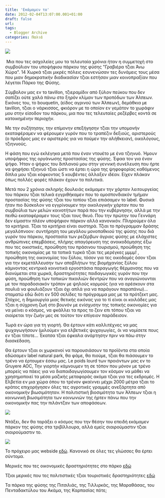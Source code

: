 ```yaml
---
title: 'Εκάμαμεν το'
date: 2012-02-04T13:07:00.001+01:00
draft: false
url: 
tags:
  - Blogger Archive
categories: Παλιά
---
```


[![](https://blogger.googleusercontent.com/img/b/R29vZ2xl/AVvXsEhgUDaCu6v8_3WeR1AePfMrkQeF2H_AuzxorcqHlc6RcGnaIduSp2NYJkR6FfXCNI925HmLKVi9PiyhY9bHRI_ythqn34tSudpRjRHum_1GCfOJn_MduiauNvUDFL4CgCHKFBbRIECsQyY/s320/Capture+d%E2%80%99e%CC%81cran+2012-02-04+a%CC%80+11.33.30.png)](https://blogger.googleusercontent.com/img/b/R29vZ2xl/AVvXsEhgUDaCu6v8_3WeR1AePfMrkQeF2H_AuzxorcqHlc6RcGnaIduSp2NYJkR6FfXCNI925HmLKVi9PiyhY9bHRI_ythqn34tSudpRjRHum_1GCfOJn_MduiauNvUDFL4CgCHKFBbRIECsQyY/s1600/Capture+d%E2%80%99e%CC%81cran+2012-02-04+a%CC%80+11.33.30.png) 

 Μια που τες ασχολείες μου τα τελευταία χρόνια ήταν η συμμετοχή στο συμβούλιον του υποψήφιου πάρκου της φύσης "Γραβιέρα τζιαι Άνω Χώρα". 14 Χωρκά τζιαι μικρές πόλεις εσυνενώσαν τες δυνάμεις τους μέσα που μιαν δημοκρατικήν διαδικασίαν τζιαι εστήσαν μιαν κοινοπραξίαν που λέγεται Πάρκο της Φύσης.

  

Σύμβολον μας εν το tavillon, τζιεραμίδιν από ξύλον πεύκου που δεν σαπίζει ούτε χαλά πάνω στο ξηρόν κλίμαν των προπόδων των Άλπεων. Εικόνες του, το bouquetin, (είδος αγρινού των Άλπεων), δεμάθκια με tavillon, τζιαι ο νάρκισσος, φκιόρον με το οποίον εν γεμάτον το χωράφιν μου στην είσοδον του πάρκου, μια που τες τελευταίες ρεζέρβες κοντά σε κατοικημένην περιοχήν.  
  

Με την συζήτησην, την επίμονην επεξήγησην τζιαι την υπομονήν εκαταφέραμεν να φέρουμεν γυρόν που το τραπέζιν δεξιούς, αριστερούς (ο πρόεδρος μας εν αριστερός για να πούμεν την αλήθκειαν), οικολόγους, τζιηνυούς.  
  

Η φάση που εγώ εκλέγηκα μετά που έναν ντουέτο με ένα τζιηνυό. Ήμουν υποψήφιος της οργάνωσης προστασίας της φύσης. Έφαα τον για έναν ψήφο. Ήταν ο ψήφος του διπλανού μου στην γεννική συνέλευση που ήρτε να ψηφήσει τζιηνυό τζιαι ώστι να έρτει η ώρα της ψηφοφορίας καθόμενος δίπλα μου τζιαι κόφκοντας 5 κουβέντες άλλαξεν ιδέαν. Είχεν πλάκαν όπως πολλές φορές πλάκαν έχουν τα πολιτικά.  
  

Μετά που 2 χρόνια σκληρής δουλειάς εκάμαμεν την χάρταν λειτουργείας του πάρκου τζιαι τελικά εγγριθήκαμεν που το ομοσπονδιακόν τμήμαν προστασίας της φύσης τζιαι του τοπίου τζιαι επιάσαμεν το label. Φυσικά ήταν πιο δύσκολον να εγγρίνουμεν την οικολογικήν χάρταν που τα συμβούλια των μελών κοινοτήτων παρά που την κυβέρνησην, αλλά με την πειθώ εκαταφέραμεν τους τζιαι τους θκυό. Που την πρώτην του Γεννάρη δεν είμαστιν πλέον υποψήφιον πάρκον αλλά κανονικόν. Πληρούμεν όλα τα κριτήρια. Τζιαι τα κριτήρια είναι αυστηρά. Τζιαι το πρόγραμμαν δράσης μεγαλόπνοον: συντήρηση του μεγάλου μονοπαθκιού της φύσης που διά γυρόν του πάρκου, προστασία των ρεζέρβων άγριας φύσης με ελάχιστες ανθρώπινες επεμβάσεις, πλήρης απαγόρευση της ανοικοδόμησης έξω που τες οικιστικές, προώθηση του πράσινου τουρισμού, προώθηση της τοπικής οικονομίας με τα τοπικά τυρκά τζιαι τες μερέγκες μμμμ! , προώθηση της οικονομίας του ξύλου, τόσον για τες οικοδομές όσον τζιαι για την εκμετάλλευσην των αποβλήτων της βιομήχανίας ξύλου κάμνοντας κεντρικά κοινοτικά εργοστάσια παραγωγής θέρμανσης που να διανύμεται στα χωρκά, δραστηριότητες παιδαγωγικές γυρόν που την φύση, προώθηση των τοπικών πικοιλιών δεντρών που να αναγιώνουνται με τον παραδοσιακόν τρόπον με ψηλούς κορμούς (για να αρέσκουν στα πουλιά να φουλιάζουν τζιαι όχι απλά για να παράγουν παραπάνω)... σταματώ εδώ διότι εν 500 σελίδες το πρόγραμμα μας με τα πρότζεκτ μας. Στόχος, η δημιουργία μιας θετικής εικόνας για το τί είναι οι κοιλάδες μας τζιαι η σύχρονη ζωή στο βουνόν με ενίσχυσην της τοπικής οικονομίες για να μείνει ο κόσμος, να φκάλλει τα προς το ζειν επι τόπου τζιαι να σιαίρεται την ζωήν μες σε τούτον τον επίγειον παράδεισον.

  
Τωρά εν ώρα για τη γιορτή. Θα έρτουν κάτι καλλιτέχνες να μας ψυχαγωγήσουν (μιλούμεν για ελβετικές ψυχαγωγίες, όι να νομίσετε πους εν τζιαι τίποτε... Έκατσα τζιαι έφκαλα ανάρτησην πριν να πάω στην διασκέδαση.  
  
Θα έρτουν τζιαι οι χωρκανοί να παρουσιάσουν τα προϊόντα στα οποία εδώσαμεν label natural park, θα φάμε, θα πιούμε, τζιαι θα πιάσουμεν το τρένο να έρτουμεν έσσω μας. Le poids lourd των προιόντων μας εν το Gruyere AOC, Την γιορτήν κάμνουμεν τη σε τόπον που μόνον με τρένο μπορείς να πάεις για να διαπαιδαγωγίσουμεν τον κόσμον να μάθει να χρησημοποιεί τα μέσα μαζικής μεταφοράς ακόμα τζιαι για τες εκδρομές. Η Ελβετία εν μια χώρα όπου το τρένον φκαίννει μέχρι 2000 μέτρα τζιαι το κράτος επιχορήγησεν όλες τες αγροτικές γραμμές ανεξάρτητα από οικονομικήν βιωσιμότηταν. Η πολιτιστική βιοσιμότητα των Άλπεων τζιαι η κοινωνική βιωσιμότητα των κοινωνιών της ήρτεν πάνω που την οικονομικήν πας την πιλάντζαν των αποφάσεων.  
  

[![](https://blogger.googleusercontent.com/img/b/R29vZ2xl/AVvXsEhx2KY6XcmS6RX5X6aPEm12_uAH42zi5uAOEn7DdQJ4R95t2_5LDFx2lUebvcj8YaaUYW7f-ovuUTRcSMdDzjaOkLQ_UN2S59LSyAjXcovyGKdXvAMFSwR5enun-1kYdc4iRhq-AcnHLLY/s1600/Capture+d%E2%80%99e%CC%81cran+2012-02-04+a%CC%80+11.34.49.png)](https://blogger.googleusercontent.com/img/b/R29vZ2xl/AVvXsEhx2KY6XcmS6RX5X6aPEm12_uAH42zi5uAOEn7DdQJ4R95t2_5LDFx2lUebvcj8YaaUYW7f-ovuUTRcSMdDzjaOkLQ_UN2S59LSyAjXcovyGKdXvAMFSwR5enun-1kYdc4iRhq-AcnHLLY/s1600/Capture+d%E2%80%99e%CC%81cran+2012-02-04+a%CC%80+11.34.49.png)

  

Ντάξει, δεν θα ταράξει ο κόσμος που την θέσην του επειδή εκάμαμεν πάρκον της φύσης στα τριβίλλουρα, αλλά εμείς σιαιρούμαστιν τζιαι σιαιρούμαστιν το.

  

[![](https://blogger.googleusercontent.com/img/b/R29vZ2xl/AVvXsEijJ9z-ctjQijVHUMKZvsu_LwJoogEl1XtDP7-Ckgg2ljxg_XVLXMqZjIvV0Ih0ejmxgwfZhhz44PHaSnpqwCt1gP7Ckk7iYXISQTfzKxoIEsMhwhZYhgip0vKKWUGNt-OlV6B2lSP4si0/s400/Capture+d%E2%80%99e%CC%81cran+2012-02-04+a%CC%80+11.34.00.png)](https://blogger.googleusercontent.com/img/b/R29vZ2xl/AVvXsEijJ9z-ctjQijVHUMKZvsu_LwJoogEl1XtDP7-Ckgg2ljxg_XVLXMqZjIvV0Ih0ejmxgwfZhhz44PHaSnpqwCt1gP7Ckk7iYXISQTfzKxoIEsMhwhZYhgip0vKKWUGNt-OlV6B2lSP4si0/s1600/Capture+d%E2%80%99e%CC%81cran+2012-02-04+a%CC%80+11.34.00.png)

  

Το πρόχειρο μας webside [εδώ](http://www.pnr-gp.ch/). Κανονικό σε όλες τες γλώσσες θα έρτει σύντομα.

Μερικές που τες οικονομικές δραστηριότητες στο πάρκο [εδώ](http://www.pnr-gp.ch/pdfs/LES_ANNONCEURS_DU_PARC.pdf)

Τζιαι μερικές που τες πολιτιστικές τζιαι τουριστικές δραστηριότητες [εδώ](http://www.pnr-gp.ch/pdfs/LE_PARC_RECOMMANDE.pdf)

  

Τα πάρκα της φύσης της Πιτσιλιάς, της Τιλλιρκάς, της Μαραθάσας, του Πενταδακτύλου του Ακάμα, της Καρπασίας πότε;
